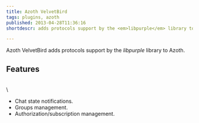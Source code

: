```yaml
---
title: Azoth VelvetBird
tags: plugins, azoth
published: 2013-04-28T11:36:16
shortdescr: adds protocols support by the <em>libpurple</em> library to Azoth

---
```


Azoth VelvetBird adds protocols support by the *libpurple* library to
Azoth.

Features
--------

\
\

-   Chat state notifications.
-   Groups management.
-   Authorization/subscription management.